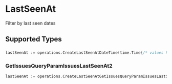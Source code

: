 # LastSeenAt

Filter by last seen dates


## Supported Types

### 

```go
lastSeenAt := operations.CreateLastSeenAtDateTime(time.Time{/* values here */})
```

### GetIssuesQueryParamIssuesLastSeenAt2

```go
lastSeenAt := operations.CreateLastSeenAtGetIssuesQueryParamIssuesLastSeenAt2(operations.GetIssuesQueryParamIssuesLastSeenAt2{/* values here */})
```


